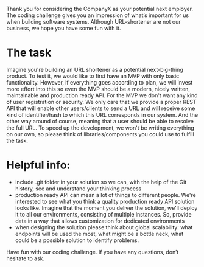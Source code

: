 Thank you for considering the CompanyX as your potential next employer. The
coding challenge gives you an impression of what’s important for us when building
software systems. Although URL-shortener are not our business, we hope you have
some fun with it.

# The task
Imagine you're building an URL shortener as a potential next-big-thing product. To
test it, we would like to first have an MVP with only basic functionality.
However, if everything goes according to plan, we will invest more effort into
this so even the MVP should be a modern, nicely written, maintainable and
production ready API.
For the MVP we don't want any kind of user registration or security. We only care
that we provide a proper REST API that will enable other users/clients to send a
URL and will receive some kind of identifier/hash to which this URL corresponds
in our system. And the other way around of course, meaning that a user should be
able to resolve the full URL.
To speed up the development, we won't be writing everything on our own, so please
think of libraries/components you could use to fulfill the task.

# Helpful info:
- include .git folder in your solution so we can, with the help of the Git
history, see and understand your thinking process
- production ready API can mean a lot of things to different people. We're
interested to see what you think a quality production ready API solution looks
like. Imagine that the moment you deliver the solution, we'll deploy it to all our
environments, consisting of multiple instances. So, provide data in a way that
allows customization for dedicated environments
- when designing the solution please think about global scalability: what
endpoints will be used the most, what might be a bottle neck, what could be a
possible solution to identify problems.

Have fun with our coding challenge. If you have any questions, don’t hesitate to
ask.
